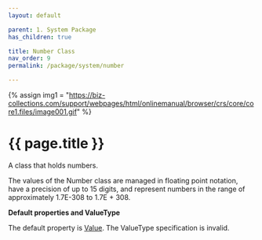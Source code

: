```yaml
---
layout: default

parent: 1. System Package
has_children: true

title: Number Class
nav_order: 9
permalink: /package/system/number

---
```

{% assign img1 = "https://biz-collections.com/support/webpages/html/onlinemanual/browser/crs/core/core1.files/image001.gif" %}


# {{ page.title }}

A class that holds numbers.

The values ​​of the Number class are managed in floating point notation, have a precision of up to 15 digits, and represent numbers in the range of approximately 1.7E-308 to 1.7E + 308.

<b>Default properties and ValueType</b>

The default property is [Value](/package/system/number/properties/value). The ValueType specification is invalid.